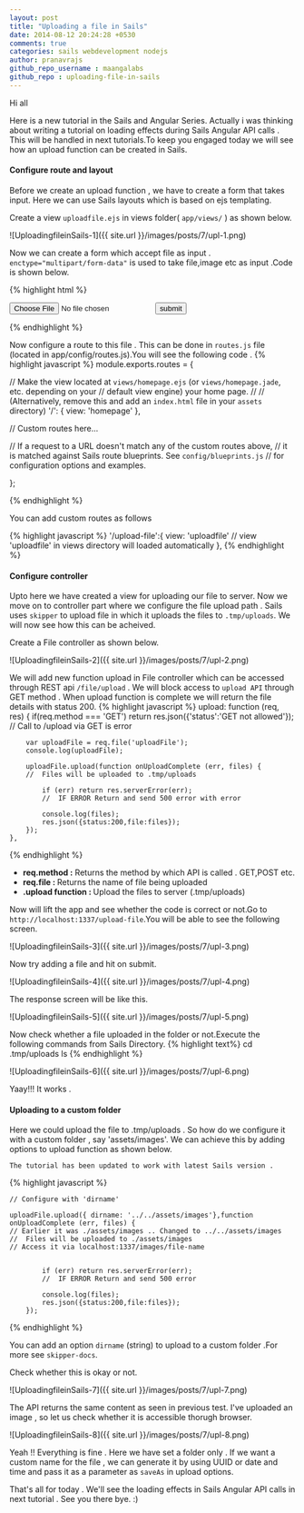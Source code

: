 ```yaml
---
layout: post
title: "Uploading a file in Sails"
date: 2014-08-12 20:24:28 +0530
comments: true
categories: sails webdevelopment nodejs
author: pranavrajs
github_repo_username : maangalabs
github_repo : uploading-file-in-sails
---
```



Hi all

Here is a new tutorial in the Sails and Angular Series. Actually i was thinking about writing a tutorial on loading effects during Sails Angular API calls . This will be handled in next tutorials.To keep you engaged today we will see how an upload function can be created in Sails.
<!-- more -->
<h4>Configure route and layout</h4>

Before we create an upload function , we have to create a form that takes input. Here we can use Sails layouts which is based on ejs templating. 

Create a view `uploadfile.ejs` in views folder( `app/views/` ) as shown below.
 
![UploadingfileinSails-1]({{ site.url }}/images/posts/7/upl-1.png)

Now we can create a form which accept file as input . `enctype="multipart/form-data"` is used to take file,image etc as input .Code is shown below.

{% highlight html %}
<!-- enctype="multipart/form-data" -->
<form id="uploadForm"
      enctype="multipart/form-data"
      action="/file/upload"
      method="post">
    	<input type="file" name="uploadFile" />
    	<input type="submit" value="submit"/>
</form>

{% endhighlight %}
	
Now configure a route to this file . This can be done in `routes.js` file (located in app/config/routes.js).You will see the following code .
{% highlight javascript %}
module.exports.routes = {


  // Make the view located at `views/homepage.ejs` (or `views/homepage.jade`, etc. depending on your
  // default view engine) your home page.
  //
  // (Alternatively, remove this and add an `index.html` file in your `assets` directory)
  '/': {
    view: 'homepage'
  },

  // Custom routes here...


  // If a request to a URL doesn't match any of the custom routes above,
  // it is matched against Sails route blueprints.  See `config/blueprints.js`
  // for configuration options and examples.

};

{% endhighlight %}

You can add custom routes as follows

{% highlight javascript %}
  '/upload-file':{
    view: 'uploadfile'  // view 'uploadfile' in views directory will loaded automatically
  },
{% endhighlight %}


<h4>Configure controller</h4>

Upto here we have created a view for uploading our file to server. Now we move on to controller part where we configure the file upload path . Sails uses `skipper` to upload file in which it uploads the files to `.tmp/uploads`. We will now see how this can be acheived. 

Create a File controller as shown below.

![UploadingfileinSails-2]({{ site.url }}/images/posts/7/upl-2.png)


We will add new function upload in File controller which can be accessed through REST api `/file/upload` . We will block access to `upload API` through GET method . When upload function is complete we will return the file details with status 200.
{% highlight javascript %}
  upload: function  (req, res) {
		if(req.method === 'GET')
			return res.json({'status':'GET not allowed'});						
			//	Call to /upload via GET is error

		var uploadFile = req.file('uploadFile');
		console.log(uploadFile);

	    uploadFile.upload(function onUploadComplete (err, files) {				
	    //	Files will be uploaded to .tmp/uploads
	    																		
	    	if (err) return res.serverError(err);								
	    	//	IF ERROR Return and send 500 error with error
			
	    	console.log(files);
	    	res.json({status:200,file:files});
	    });
	},
{% endhighlight %}

<ul>
	<li><strong>req.method :</strong> Returns the method by which API is called . GET,POST etc.</li>
	<li><strong>req.file : </strong> Returns the name of file being uploaded</li>
	<li><strong>.upload function : </strong> Upload the files to server (.tmp/uploads)</li>
</ul>

Now will lift the app and see whether the code is correct or not.Go to `http://localhost:1337/upload-file`.You will be able to see the following screen.

![UploadingfileinSails-3]({{ site.url }}/images/posts/7/upl-3.png)

Now try adding a file and hit on submit.

![UploadingfileinSails-4]({{ site.url }}/images/posts/7/upl-4.png)

The response screen will be like this.

![UploadingfileinSails-5]({{ site.url }}/images/posts/7/upl-5.png)

Now check whether a file uploaded in the folder or not.Execute the following commands from Sails Directory.
{% highlight text%}
cd .tmp/uploads
ls
{% endhighlight %}

![UploadingfileinSails-6]({{ site.url }}/images/posts/7/upl-6.png)

Yaay!!! It works . 

<h4>Uploading to a custom folder</h4>

Here we could upload the file to .tmp/uploads . So how do we configure it with a custom folder , say 'assets/images'. We can achieve this by adding options to upload function as shown below.


`The tutorial has been updated to work with latest Sails version .`

{% highlight javascript %}

	// Configure with 'dirname' 

    uploadFile.upload({ dirname: '../../assets/images'},function onUploadComplete (err, files) {				
    // Earlier it was ./assets/images .. Changed to ../../assets/images
    //	Files will be uploaded to ./assets/images
    // Access it via localhost:1337/images/file-name


	    	if (err) return res.serverError(err);									
	    	//	IF ERROR Return and send 500 error
			
	    	console.log(files);
	    	res.json({status:200,file:files});
	    });
	
{% endhighlight %}

You can add an option `dirname` (string) to upload to a custom folder .For more see `skipper-docs`.

Check whether this is okay or not.

![UploadingfileinSails-7]({{ site.url }}/images/posts/7/upl-7.png)

The API returns the same content as seen in previous test. I've uploaded an image , so let us check whether it is accessible thorugh browser. 

![UploadingfileinSails-8]({{ site.url }}/images/posts/7/upl-8.png)

Yeah !! Everything is fine . Here we have set a folder only . If we want a custom name for the file , we can generate it by using UUID or date and time and pass it as a parameter as `saveAs` in upload options. 

That's all for today . We'll see the loading effects in Sails Angular API calls in next tutorial . See you there bye. :)

<br/>


